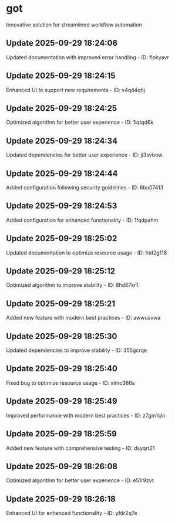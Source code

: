 # got
Innovative solution for streamlined workflow automation

## Update 2025-09-29 18:24:06
Updated documentation with improved error handling - ID: flpkyavr


## Update 2025-09-29 18:24:15
Enhanced UI to support new requirements - ID: v4qd4qhj


## Update 2025-09-29 18:24:25
Optimized algorithm for better user experience - ID: 1iqtqd6k


## Update 2025-09-29 18:24:34
Updated dependencies for better user experience - ID: ji3svbow


## Update 2025-09-29 18:24:44
Added configuration following security guidelines - ID: 6bu07413


## Update 2025-09-29 18:24:53
Added configuration for enhanced functionality - ID: 1fqdpahm


## Update 2025-09-29 18:25:02
Updated documentation to optimize resource usage - ID: htd2g118


## Update 2025-09-29 18:25:12
Optimized algorithm to improve stability - ID: 8hd67kr1


## Update 2025-09-29 18:25:21
Added new feature with modern best practices - ID: awwusvwa


## Update 2025-09-29 18:25:30
Updated dependencies to improve stability - ID: 355gcrqe


## Update 2025-09-29 18:25:40
Fixed bug to optimize resource usage - ID: xlmo366s


## Update 2025-09-29 18:25:49
Improved performance with modern best practices - ID: z7gm1qln


## Update 2025-09-29 18:25:59
Added new feature with comprehensive testing - ID: dsyqrt21


## Update 2025-09-29 18:26:08
Optimized algorithm for better user experience - ID: e51r9zvt


## Update 2025-09-29 18:26:18
Enhanced UI for enhanced functionality - ID: yfdr2q7e

